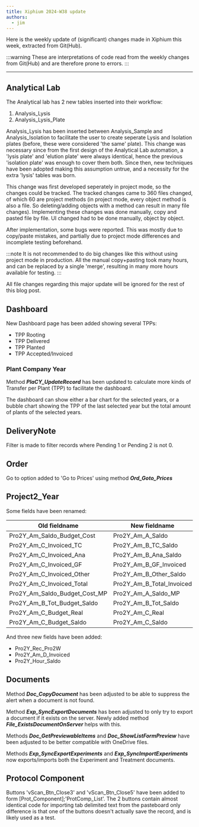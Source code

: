 ```yaml
---
title: Xiphium 2024-W38 update
authors:
  - jim
---
```


Here is the weekly update of (significant) changes made in Xiphium this week, extracted from Git(Hub).

:::warning
These are interpretations of code read from the weekly changes from Git(Hub) and are therefore prone to errors.
:::

<!--truncate-->

---

## Analytical Lab
The Analytical lab has 2 new tables inserted into their workflow:
1. Analysis_Lysis
2. Analysis_Lysis_Plate

Analysis_Lysis has been inserted between Analysis_Sample and Analysis_Isolation to facilitate the user to create seperate Lysis and Isolation plates (before, these were considered 'the same' plate).
This change was necessary since from the first design of the Analytical Lab automation, a 'lysis plate' and 'elution plate' were always identical, hence the previous 'isolation plate' was enough to cover them both. Since then, new techniques have been adopted making this assumption untrue, and a necessity for the extra 'lysis' tables was born. 

This change was first developed seperately in project mode, so the changes could be tracked. The tracked changes came to 360 files changed, of which 60 are project methods (in project mode, every object method is also a file. So deleting/adding objects with a method can result in many file changes).
Implementing these changes was done manually, copy and pasted file by file. UI changed had to be done manually, object by object.

After implementation, some bugs were reported. This was mostly due to copy/paste mistakes, and partially due to project mode differences and incomplete testing beforehand.

:::note
It is not recommended to do big changes like this without using project mode in production. All the manual copy+pasting took many hours, and can be replaced by a single 'merge', resulting in many more hours available for testing.
:::

All file changes regarding this major update will be ignored for the rest of this blog post.

## Dashboard
New Dashboard page has been added showing several TPPs:
- TPP Rooting
- TPP Delivered
- TPP Planted
- TPP Accepted/Invoiced
### Plant Company Year
Method ***PlaCY_UpdateRecord*** has been updated to calculate more kinds of Transfer per Plant (TPP) to facilitate the dashboard.

The dashboard can show either a bar chart for the selected years, or a bubble chart showing the TPP of the last selected year but the total amount of plants of the selected years.

## DeliveryNote
Filter is made to filter records where Pending 1 or Pending 2 is not 0.

## Order
Go to option added to 'Go to Prices' using method ***Ord_Goto_Prices***

## Project2_Year
Some fields have been renamed:

| Old fieldname | New fieldname |
| -- | -- |
| Pro2Y_Am_Saldo_Budget_Cost |  Pro2Y_Am_A_Saldo |
| Pro2Y_Am_C_Invoiced_TC | Pro2Y_Am_B_TC_Saldo |
| Pro2Y_Am_C_Invoiced_Ana | Pro2Y_Am_B_Ana_Saldo |
| Pro2Y_Am_C_Invoiced_GF | Pro2Y_Am_B_GF_Invoiced |
| Pro2Y_Am_C_Invoiced_Other | Pro2Y_Am_B_Other_Saldo |
| Pro2Y_Am_C_Invoiced_Total | Pro2Y_Am_B_Total_Invoiced 
| Pro2Y_Am_Saldo_Budget_Cost_MP | Pro2Y_Am_A_Saldo_MP |
| Pro2Y_Am_B_Tot_Budget_Saldo | Pro2Y_Am_B_Tot_Saldo |
| Pro2Y_Am_C_Budget_Real | Pro2Y_Am_C_Real |
| Pro2Y_Am_C_Budget_Saldo | Pro2Y_Am_C_Saldo |

And three new fields have been added:
- Pro2Y_Rec_Pro2W
- Pro2Y_Am_D_Invoiced
- Pro2Y_Hour_Saldo


## Documents
Method ***Doc_CopyDocument*** has been adjusted to be able to suppress the alert when a document is not found.

Method ***Exp_SyncExportDocuments*** has been adjusted to only try to export a document if it exists on the server. Newly added method ***File_ExistsDocumentOnServer*** helps with this.

Methods ***Doc_GetPreviewableItems*** and ***Doc_ShowListFormPreview*** have been adjusted to be better compatible with OneDrive files.

Methods ***Exp_SyncExportExperiments*** and ***Exp_SyncImportExperiments*** now exports/imports both the Experiment and Treatment documents.

## Protocol Component
Buttons 'vScan_Btn_Close3' and 'vScan_Btn_Close5' have been added to form [Prot_Component];'ProtComp_List'. The 2 buttons contain almost identical code for importing tab delimited text from the pasteboard only difference is that one of the buttons doesn't actually save the record, and is likely used as a test.

